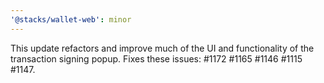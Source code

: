 ```yaml
---
'@stacks/wallet-web': minor
---
```


This update refactors and improve much of the UI and functionality of the transaction signing popup. Fixes these issues: #1172 #1165 #1146 #1115 #1147.


